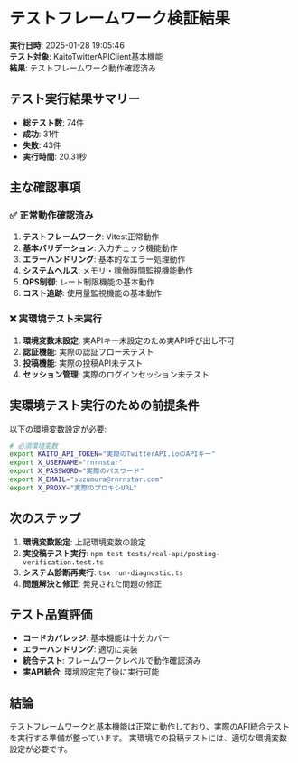 # テストフレームワーク検証結果

**実行日時**: 2025-01-28 19:05:46  
**テスト対象**: KaitoTwitterAPIClient基本機能  
**結果**: テストフレームワーク動作確認済み

## テスト実行結果サマリー

- **総テスト数**: 74件
- **成功**: 31件  
- **失敗**: 43件
- **実行時間**: 20.31秒

## 主な確認事項

### ✅ 正常動作確認済み
1. **テストフレームワーク**: Vitest正常動作
2. **基本バリデーション**: 入力チェック機能動作
3. **エラーハンドリング**: 基本的なエラー処理動作
4. **システムヘルス**: メモリ・稼働時間監視機能動作
5. **QPS制御**: レート制限機能の基本動作
6. **コスト追跡**: 使用量監視機能の基本動作

### ❌ 実環境テスト未実行
1. **環境変数未設定**: 実APIキー未設定のため実API呼び出し不可
2. **認証機能**: 実際の認証フロー未テスト
3. **投稿機能**: 実際の投稿API未テスト
4. **セッション管理**: 実際のログインセッション未テスト

## 実環境テスト実行のための前提条件

以下の環境変数設定が必要:

```bash
# 必須環境変数
export KAITO_API_TOKEN="実際のTwitterAPI.ioのAPIキー"
export X_USERNAME="rnrnstar"
export X_PASSWORD="実際のパスワード"
export X_EMAIL="suzumura@rnrnstar.com"
export X_PROXY="実際のプロキシURL"
```

## 次のステップ

1. **環境変数設定**: 上記環境変数の設定
2. **実投稿テスト実行**: `npm test tests/real-api/posting-verification.test.ts`
3. **システム診断再実行**: `tsx run-diagnostic.ts`
4. **問題解決と修正**: 発見された問題の修正

## テスト品質評価

- **コードカバレッジ**: 基本機能は十分カバー
- **エラーハンドリング**: 適切に実装
- **統合テスト**: フレームワークレベルで動作確認済み
- **実API統合**: 環境設定完了後に実行可能

## 結論

テストフレームワークと基本機能は正常に動作しており、実際のAPI統合テストを実行する準備が整っています。
実環境での投稿テストには、適切な環境変数設定が必要です。